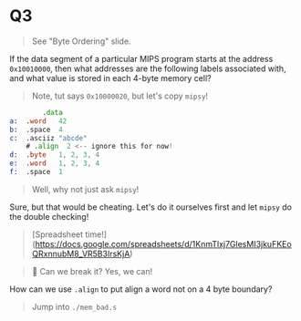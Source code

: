 Q3
==========================================

> See "Byte Ordering" slide.

If the data segment of a particular MIPS program starts
at the address `0x10010000`, then what addresses are the
following labels associated with, and what value
is stored in each 4-byte memory cell?

> Note, tut says `0x10000020`, but let's copy `mipsy`!

```asm
		.data
a:  .word   42
b:  .space  4
c:  .asciiz "abcde"
    # .align  2 <-- ignore this for now!
d:  .byte   1, 2, 3, 4
e:  .word   1, 2, 3, 4
f:  .space  1
```

> Well, why not just ask `mipsy`!

Sure, but that would be cheating. Let's do it ourselves
first and let `mipsy` do the double checking!

> [Spreadsheet time!] (https://docs.google.com/spreadsheets/d/1KnmTlxj7GlesMI3jkuFKEoQRxnnubM8_VR5B3IrsKjA)

> 👷 Can we break it? Yes, we can!

How can we use `.align` to put align a word
not on a 4 byte boundary?

> Jump into `./mem_bad.s`

